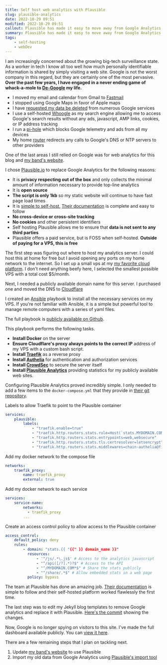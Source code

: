```yaml
---
title: Self host web analytics with Plausible
slug: plausible-analytics
date: 2022-10-29 09:51
modified: 2022-10-29 09:51
callout: Plausible has made it easy to move away from Google Analytics
summary: Plausible has made it easy to move away from Google Analytics
tags:
    - self-hosting
    - webDev
---
```


I am increasingly concerned about the growing big-tech surveillance state. As a worker in tech I know all too well how much personally identifiable information is shared by simply visiting a web site. Google is not the worst company in this regard, but they are certainly one of the most pervasive. **Over the past few years, I have engaged in a never ending game of whack-a-mole to [De-Google](https://en.wikipedia.org/wiki/DeGoogle) my life.**

-   I moved my email and calendar from Gmail to [Fastmail](https://fastmail.com)
-   I stopped using Google Maps in favor of Apple maps
-   I have [requested my data be deleted](https://www.spikenow.com/blog/tips-tricks/how-to-de-google-yourself/) from numerous Google services
-   I use a self-hosted [Whoogle](https://github.com/benbusby/whoogle-search) as my search engine allowing me to access Google's search results without any ads, javascript, AMP links, cookies, or IP address tracking
-   I run a [pi-hole](https://pi-hole.net/) which blocks Google telemetry and ads from all my devices
-   My home [router](https://opnsense.org/) redirects any calls to Google's DNS or NTP servers to other providers

One of the last areas I still relied on Google was for web analytics for this blog and [my band's website](https://strungoutstringband.com).

I chose [Plausible.io](https://plausible.io) to replace Google Analytics for the following reasons:

-   It is **privacy respecting out of the box** and only collects the minimal amount of information necessary to provide top-line analytics
-   It is **open source**
-   **The script is only 1kb** so my static website will continue to have fast page load times
-   It is [simple to self-host.](https://plausible.io/docs/) [Their documentation](https://plausible.io/docs/) is complete and easy to follow
-   **No cross-device or cross-site tracking**
-   **No cookies** and other persistent identifiers
-   Self hosting Plausible allows me to ensure that **data is not sent to any third parties**
-   Plausible offers a paid service, but is FOSS when self-hosted. **Outside of paying for a VPS, this is free**

The first step was figuring out where to host my analytics server. I could host this at home for free but I avoid opening any ports on my home network to the internet. So I set up a small vps at my [my favorite cloud platform](https://www.linode.com/). I don't need anything beefy here, I selected the smallest possible VPS with a total cost $5/month.

Next, I needed a publicly available domain name for this server. I purchased one and moved the DNS to [Cloudflare](https://www.cloudflare.com/)

I created an [Ansible](https://www.ansible.com/) playbook to install all the necessary services on my VPS. If you're not familiar with Ansible, it is a simple but powerful tool to manage remote computers with a series of yaml files.

The full playbook is [publicly available on Github](https://github.com/natelandau/ansible-public-vps).

This playbook performs the following tasks.

-   **Install Docker** on the server
-   **Ensure Cloudflare's proxy always points to the correct IP** address of my VPS with a custom bash script.
-   **Install [Traefik](https://doc.traefik.io/traefik/)** as a reverse proxy
-   **Install [Authelia](https://www.authelia.com/)** for authentication and authorization services
-   **Install [CrowdSec](https://www.crowdsec.net/)** to secure the server itself
-   **Install [Plausible Analytics](https://plausible.io/)** providing statistics for my publicly available web sites.

Configuring Plausible Analytics proved incredibly simple. I only needed to add a few items to the `docker-compose.yml` that they provide in [their git repository](https://github.com/plausible/hosting).

Labels to allow Traefik to point to the Plausible container

```yaml
services:
    plausible:
        labels:
            - "traefik.enable=true"
            - "traefik.http.routers.stats.rule=Host(`stats.MYDOMAIN.COM`)"
            - "traefik.http.routers.stats.entrypoints=web,websecure"
            - "traefik.http.routers.stats.tls.certresolver=letsencrypt"
            - "traefik.http.routers.stats.middlewares=chain-authelia@file"
```

Add my docker network to the compose file

```yaml
networks:
    traefik_proxy:
        name: traefik_proxy
        external: true
```

Add my docker network to each service

```yaml
services:
    service-name:
        networks:
          - traefik_proxy
        ...
```

Create an access control policy to allow access to the Plausible container

```yaml
access_control:
    default_policy: deny
    rules:
        - domain: "stats.{{ "{{" }} domain_name }}"
          resources:
              - '^/js/.*\.js$' # Access to the analytics javascript
              - "^/api([/?].*)?$" # Access to the API
              - "^/MYDOMAIN.COM*$" # Share the stats publicly
              - "^/share/.*$" # Allow embedded stats in a web page
          policy: bypass
```

The team at Plausible has done an amazing job. [Their documentation](https://plausible.io/docs/) is simple to follow and their self-hosted platform worked flawlessly the first time.

The last step was to edit my Jekyll blog templates to remove Google analytics and replace it with Plausible. [Here's the commit](https://github.com/natelandau/natelandau.com/commit/d5072460a1cb57dd4c70d371e0e2b4741fe4e733) showing the changes.

Now, Google is no longer spying on visitors to this site. I've made the full dashboard available publicly. You can [view it here](https://stats.natenate.org/natelandau.com/).

There are a few remaining steps that I plan on tackling next.

1. Update [my band's website](https://strungoutstringband.com) to use Plausible
2. Import my old data from Google Analytics using [Plausible's import tool](https://plausible.io/docs/google-analytics-import)
